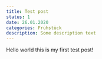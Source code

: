 ```yaml
---
title: Test post
status: 1
date: 26.01.2020
categories: Frühstück
description: Some description text
---
```

Hello world this is my first test post!
